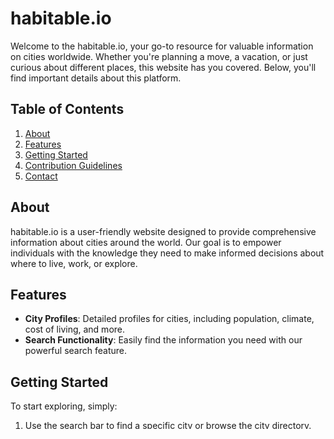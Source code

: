 # habitable.io

Welcome to the habitable.io, your go-to resource for valuable information on cities worldwide. Whether you're planning a move, a vacation, or just curious about different places, this website has you covered. Below, you'll find important details about this platform.

## Table of Contents
1. [About](#about)
2. [Features](#features)
3. [Getting Started](#getting-started)
4. [Contribution Guidelines](#contribution-guidelines)
5. [Contact](#contact)

## About
habitable.io is a user-friendly website designed to provide comprehensive information about cities around the world. Our goal is to empower individuals with the knowledge they need to make informed decisions about where to live, work, or explore.

## Features
- **City Profiles**: Detailed profiles for cities, including population, climate, cost of living, and more.
- **Search Functionality**: Easily find the information you need with our powerful search feature.

## Getting Started
To start exploring, simply:
1. Use the search bar to find a specific city or browse the city directory.
2. Click on a city to access detailed information.

## Contribution Guidelines
We welcome contributions from the community to help make this resource even more valuable. If you'd like to contribute:
- Fork the repository.
- Make your changes and improvements.
- Submit a pull request, detailing the changes you've made.

## Contact
If you have any questions, feedback, or suggestions, please feel free to reach out to us. You can contact our team at: 
- [akhimadi@vt.edu](mailto:akhimadi@vt.edu)
- [jinn@vt.edu](mailto:jinn@vt.edu)
- [jsimpk166@vt.edu](mailto:jsimpk166@vt.edu)
- [charlescates@vt.edu](mailto:charlescates@vt.edu)

Thank you for using habitable.io. We hope you find it helpful in your city exploration journey!
